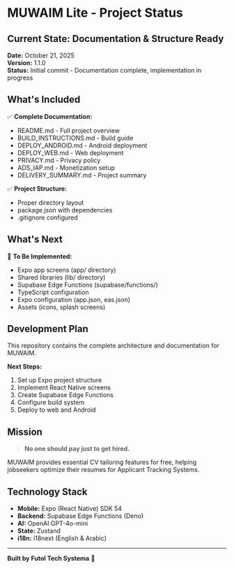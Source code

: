 # MUWAIM Lite - Project Status

## Current State: Documentation & Structure Ready

**Date:** October 21, 2025  
**Version:** 1.1.0  
**Status:** Initial commit - Documentation complete, implementation in progress

## What's Included

✅ **Complete Documentation:**
- README.md - Full project overview
- BUILD_INSTRUCTIONS.md - Build guide
- DEPLOY_ANDROID.md - Android deployment
- DEPLOY_WEB.md - Web deployment
- PRIVACY.md - Privacy policy
- ADS_IAP.md - Monetization setup
- DELIVERY_SUMMARY.md - Project summary

✅ **Project Structure:**
- Proper directory layout
- package.json with dependencies
- .gitignore configured

## What's Next

🚧 **To Be Implemented:**
- Expo app screens (app/ directory)
- Shared libraries (lib/ directory)
- Supabase Edge Functions (supabase/functions/)
- TypeScript configuration
- Expo configuration (app.json, eas.json)
- Assets (icons, splash screens)

## Development Plan

This repository contains the complete architecture and documentation for MUWAIM.

**Next Steps:**
1. Set up Expo project structure
2. Implement React Native screens
3. Create Supabase Edge Functions
4. Configure build system
5. Deploy to web and Android

## Mission

> **No one should pay just to get hired.**

MUWAIM provides essential CV tailoring features for free, helping jobseekers optimize their resumes for Applicant Tracking Systems.

## Technology Stack

- **Mobile:** Expo (React Native) SDK 54
- **Backend:** Supabase Edge Functions (Deno)
- **AI:** OpenAI GPT-4o-mini
- **State:** Zustand
- **i18n:** i18next (English & Arabic)

---

**Built by Futol Tech Systema** 💙


